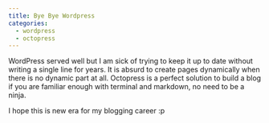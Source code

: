 ```yaml
---
title: Bye Bye Wordpress
categories:
  - wordpress
  - octopress
---
```


WordPress served well but I am sick of trying to keep it up to date without writing a single line for years. It is absurd to create pages dynamically when there is no dynamic part at all. Octopress is a perfect solution to build a blog if you are familiar enough with terminal and markdown, no need to be a ninja.

I hope this is new era for my blogging career :p 
